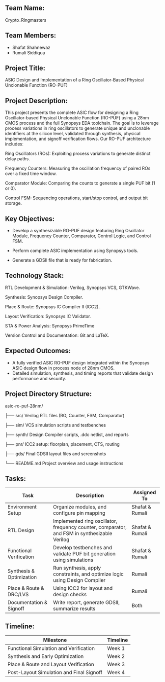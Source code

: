 ## Team Name: 
Crypto_Ringmasters

## Team Members:
- Shafat Shahnewaz
- Rumali Siddiqua

## Project Title:
ASIC Design and Implementation of a Ring Oscillator-Based Physical Unclonable Function (RO-PUF)

## Project Description:
This project presents the complete ASIC flow for designing a Ring Oscillator-based Physical Unclonable Function (RO-PUF) using a 28nm CMOS process and the full Synopsys EDA toolchain. The goal is to leverage process variations in ring oscillators to generate unique and unclonable identifiers at the silicon level, validated through synthesis, physical implementation, and signoff verification flows.
Our RO-PUF architecture includes:

Ring Oscillators (ROs): Exploiting process variations to generate distinct delay paths.

Frequency Counters: Measuring the oscillation frequency of paired ROs over a fixed time window.

Comparator Module: Comparing the counts to generate a single PUF bit (1 or 0).

Control FSM: Sequencing operations, start/stop control, and output bit storage.



## Key Objectives:
- Develop a synthesizable RO-PUF design featuring Ring Oscillator Module, Frequency Counter, Comparator, Control Logic, and Control FSM.

- Perform complete ASIC implementation using Synopsys tools.
 
- Generate a GDSII file that is ready for fabrication.

## Technology Stack:
RTL Development & Simulation: Verilog, Synopsys VCS, GTKWave.

Synthesis: Synopsys Design Compiler.

Place & Route: Synopsys IC Compiler II (ICC2).

Layout Verification: Synopsys IC Validator.

STA & Power Analysis:	Synopsys PrimeTime

Version Control and Documentation: Git and LaTeX.

## Expected Outcomes:
- A fully verified ASIC RO-PUF design integrated within the Synopsys ASIC design flow in process node of 28nm CMOS. 
- Detailed simulation, synthesis, and timing reports that validate design performance and security.

## Project Directory Structure:

asic-ro-puf-28nm/

├── src/         Verilog RTL files (RO, Counter, FSM, Comparator)

├── sim/         VCS simulation scripts and testbenches

├── synth/       Design Compiler scripts, .ddc netlist, and reports

├── pnr/         ICC2 setup: floorplan, placement, CTS, routing

├── gds/         Final GDSII layout files and screenshots

└── README.md    Project overview and usage instructions


## Tasks:

| Task                         | Description                                                                                      | Assigned To       |
|------------------------------|--------------------------------------------------------------------------------------------------|-------------------|
| Environment Setup            | Organize modules, and configure pin mapping                                    | Shafat & Rumali   |
| RTL Design                   | Implemented ring oscillator, frequency counter, comparator, and FSM in synthesizable Verilog      | Shafat & Rumali           |
| Functional Verification      | Develop testbenches and validate PUF bit generation using simulations                           | Shafat & Rumali            |
| Synthesis & Optimization     | Run synthesis, apply constraints, and optimize logic using Design Compiler                     |     Rumali        |
| Place & Route & DRC/LVS      | Using ICC2 for layout and design checks                                   |         Rumali    |           
| Documentation & Signoff     | Write report, generate GDSII, summarize results                                                 | Both              |


## Timeline:

| Milestone                        | Timeline |
|----------------------------------|----------|
| Functional Simulation and Verification | Week 1  |
| Synthesis and Early Optimization      | Week 2  |
| Place & Route and Layout Verification | Week 3  |
| Post-Layout Simulation and Final Signoff | Week 4  |

